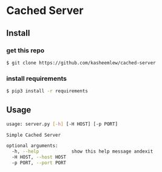 # Cached Server

## Install

### get this repo

```sh
$ git clone https://github.com/kasheemlew/cached-server
```

### install requirements

```sh
$ pip3 install -r requirements
```

## Usage

```sh
usage: server.py [-h] [-H HOST] [-p PORT]

Simple Cached Server

optional arguments:
  -h, --help            show this help message andexit
  -H HOST, --host HOST
  -p PORT, --port PORT
```

